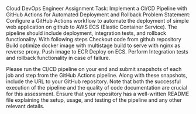 Cloud DevOps Engineer Assignment
Task: Implement a CI/CD Pipeline with GitHub Actions for Automated Deployment and Rollback
Problem Statement: Configure a GitHub Actions workflow to automate the deployment of simple web application on github to AWS ECS (Elastic Container Service). The pipeline should include deployment, integration tests, and rollback functionality. With following steps
Checkout code from github repository
Build optimize docker image with multistage build to serve with nginx as reverse proxy.
Push image to ECR
Deploy on ECS.
Perform Integration tests and rollback functionality in case of failure.

Please run the CI/CD pipeline on your end and submit snapshots of each job and step from the GitHub Actions pipeline. Along with these snapshots, include the URL to your GitHub repository. Note that both the successful execution of the pipeline and the quality of code documentation are crucial for this assessment. Ensure that your repository has a well-written README file explaining the setup, usage, and testing of the pipeline and any other relevant details.
